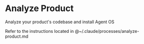 # Analyze Product

Analyze your product's codebase and install Agent OS

Refer to the instructions located in @~/.claude/processes/analyze-product.md
